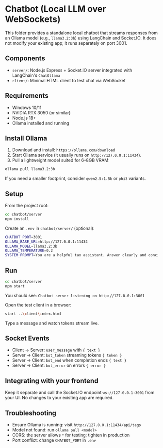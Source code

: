 # Chatbot (Local LLM over WebSockets)

This folder provides a standalone local chatbot that streams responses from an Ollama model (e.g., `llama3.2:3b`) using LangChain and Socket.IO. It does not modify your existing app; it runs separately on port 3001.

## Components
- `server/`: Node.js Express + Socket.IO server integrated with LangChain's `ChatOllama`
- `client/`: Minimal HTML client to test chat via WebSocket

## Requirements
- Windows 10/11
- NVIDIA RTX 3050 (or similar)
- Node.js 18+
- Ollama installed and running

## Install Ollama
1. Download and install: `https://ollama.com/download`
2. Start Ollama service (it usually runs on `http://127.0.0.1:11434`).
3. Pull a lightweight model suited for 6–8GB VRAM:
```bash
ollama pull llama3.2:3b
```

If you need a smaller footprint, consider `qwen2.5:1.5b` or `phi3` variants.

## Setup
From the project root:
```bash
cd chatbot/server
npm install
```

Create an `.env` in `chatbot/server/` (optional):
```bash
CHATBOT_PORT=3001
OLLAMA_BASE_URL=http://127.0.0.1:11434
OLLAMA_MODEL=llama3.2:3b
OLLAMA_TEMPERATURE=0.2
SYSTEM_PROMPT=You are a helpful tax assistant. Answer clearly and concisely.
```

## Run
```bash
cd chatbot/server
npm start
```
You should see: `Chatbot server listening on http://127.0.0.1:3001`

Open the test client in a browser:
```bash
start ..\client\index.html
```
Type a message and watch tokens stream live.

## Socket Events
- Client → Server: `user_message` with `{ text }`
- Server → Client: `bot_token` streaming tokens `{ token }`
- Server → Client: `bot_end` when completion ends `{ text }`
- Server → Client: `bot_error` on errors `{ error }`

## Integrating with your frontend
Keep it separate and call the Socket.IO endpoint `ws://127.0.0.1:3001` from your UI. No changes to your existing app are required.

## Troubleshooting
- Ensure Ollama is running: visit `http://127.0.0.1:11434/api/tags`
- Model not found: run `ollama pull <model>`
- CORS: the server allows `*` for testing; tighten in production
- Port conflict: change `CHATBOT_PORT` in `.env`

